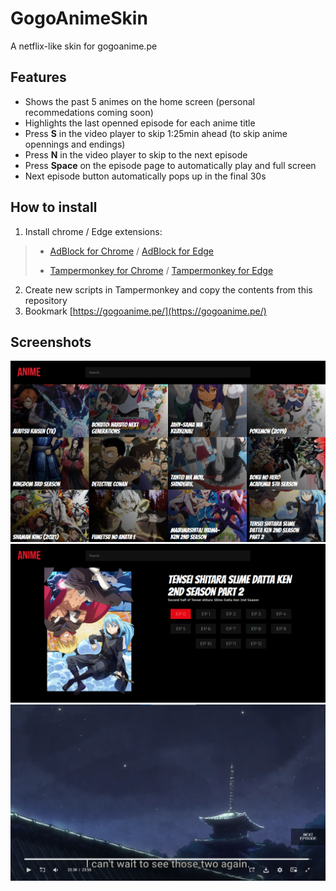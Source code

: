 # GogoAnimeSkin
A netflix-like skin for gogoanime.pe

## Features
- Shows the past 5 animes on the home screen (personal recommedations coming soon)
- Highlights the last openned episode for each anime title
- Press **S** in the video player to skip 1:25min ahead (to skip anime opennings and endings)
- Press **N** in the video player to skip to the next episode
- Press **Space** on the episode page to automatically play and full screen
- Next episode button automatically pops up in the final 30s

## How to install

1. Install chrome / Edge extensions:
> - [AdBlock for Chrome](https://chrome.google.com/webstore/detail/adblock-%E2%80%94-best-ad-blocker/gighmmpiobklfepjocnamgkkbiglidom) / [AdBlock for Edge](https://microsoftedge.microsoft.com/addons/detail/adblock-complete/fbobegkkdmmcnmoplkgdmfhdlkjfelnb?hl=en-US)
> 
> - [Tampermonkey for Chrome](https://chrome.google.com/webstore/detail/tampermonkey/dhdgffkkebhmkfjojejmpbldmpobfkfo) / [Tampermonkey for Edge](https://microsoftedge.microsoft.com/addons/detail/tampermonkey/iikmkjmpaadaobahmlepeloendndfphd?hl=en-US)
2. Create new scripts in Tampermonkey and copy the contents from this repository
3. Bookmark [https://gogoanime.pe/](https://gogoanime.pe/)

## Screenshots

<p align = "center">
  <img src="https://github.com/RyukSama/GogoAnimeSkin/blob/main/Screenshots/ss-home.png?raw=true"><br>
  <img src="https://github.com/RyukSama/GogoAnimeSkin/blob/main/Screenshots/ss-series-home.png?raw=true"><br>
  <img src="https://github.com/RyukSama/GogoAnimeSkin/blob/main/Screenshots/ss-video-player.png?raw=true"><br>
</p>
